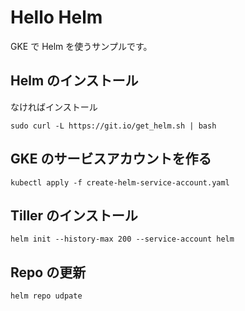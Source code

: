 # Hello Helm
GKE で Helm を使うサンプルです。

## Helm のインストール
なければインストール
```
sudo curl -L https://git.io/get_helm.sh | bash
```

## GKE のサービスアカウントを作る
```
kubectl apply -f create-helm-service-account.yaml
```

## Tiller のインストール
```
helm init --history-max 200 --service-account helm
```

## Repo の更新
```
helm repo udpate
```
